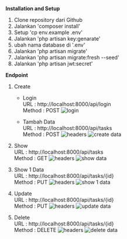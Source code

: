 **Installation and Setup**
1. Clone repository dari Github
2. Jalankan 'composer install'
3. Setup 'cp env.example .env'
4. Jalankan 'php artisan key:genarate'
5. ubah nama database di '.env'
6. Jalankan 'php artisan migrate'
7. Jalankan 'php artisan migrate:fresh --seed'
8. Jalankan 'php artisan jwt:secret'
   
**Endpoint**
1. Create <br>
   - Login <br>
     URL : http://localhost:8000/api/login <br>
     Method : POST
     ![login](https://github.com/user-attachments/assets/8e564338-5dd0-4e4e-beb8-ce829dcfdc6f)

   - Tambah Data <br>
     URL : http://localhost:8000/api/tasks <br>
     Method : POST
     ![headers](https://github.com/user-attachments/assets/0a40eead-99da-4ee8-b81f-3fc10fa93439)
     ![create data](https://github.com/user-attachments/assets/f8726fa6-88b9-499f-adf7-d6d65cadc077)

2. Show <br>
   URL : http://localhost:8000/api/tasks <br>
   Method : GET
   ![headers](https://github.com/user-attachments/assets/0a40eead-99da-4ee8-b81f-3fc10fa93439)
   ![show data](https://github.com/user-attachments/assets/e051d9e5-8463-4185-9329-a700c2fa77ac)

4. Show 1 Data <br>
   URL : http://localhost:8000/api/tasks/{id} <br>
   Method : PUT
   ![headers](https://github.com/user-attachments/assets/0a40eead-99da-4ee8-b81f-3fc10fa93439)
   ![show 1 data](https://github.com/user-attachments/assets/56056bee-371c-4ca6-bc19-73a6c6fcd679)

6. Update <br>
   URL : http://localhost:8000/api/tasks/{id} <br>
   Method : PUT
   ![headers](https://github.com/user-attachments/assets/0a40eead-99da-4ee8-b81f-3fc10fa93439)
   ![update data](https://github.com/user-attachments/assets/0a21b920-b6f5-4fcc-ba17-63bd3101e5a0)

7. Delete <br>
   URL : http://localhost:8000/api/tasks/{id} <br>
   Method : DELETE
   ![headers](https://github.com/user-attachments/assets/0a40eead-99da-4ee8-b81f-3fc10fa93439)
   ![delete data](https://github.com/user-attachments/assets/33360467-8217-4b7e-aa08-513d091847a8)





